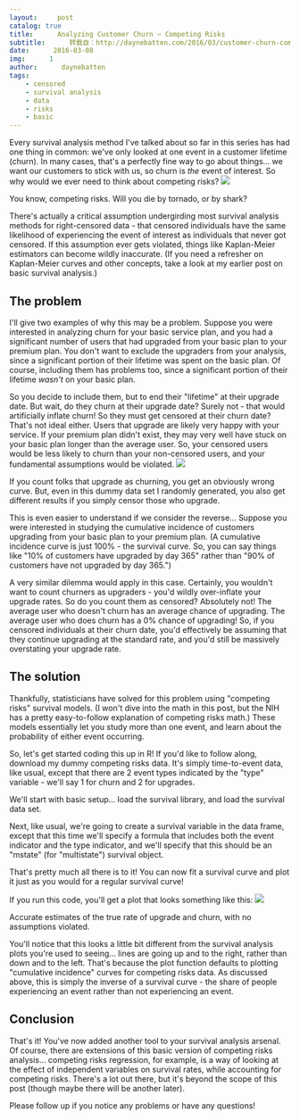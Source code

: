 ```yaml
---
layout:     post
catalog: true
title:      Analyzing Customer Churn – Competing Risks
subtitle:      转载自：http://daynebatten.com/2016/03/customer-churn-competing-risks/
date:      2016-03-08
img:      1
author:      daynebatten
tags:
    - censored
    - survival analysis
    - data
    - risks
    - basic
---
```


Every survival analysis method I've talked about so far in this series has had one thing in common: we've only looked at one event in a customer lifetime (churn). In many cases, that's a perfectly fine way to go about things... we want our customers to stick with us, so churn is *the* event of interest. So why would we ever need to think about competing risks?
![](http://daynebatten.com/wp-content/uploads/2016/03/sharknado.png)


You know, competing risks. Will you die by tornado, or by shark?

There's actually a critical assumption undergirding most survival analysis methods for right-censored data - that censored individuals have the same likelihood of experiencing the event of interest as individuals that never got censored. If this assumption ever gets violated, things like Kaplan-Meier estimators can become wildly inaccurate. (If you need a refresher on Kaplan-Meier curves and other concepts, take a look at my earlier post on basic survival analysis.)

## The problem

I'll give two examples of why this may be a problem. Suppose you were interested in analyzing churn for your basic service plan, and you had a significant number of users that had upgraded from your basic plan to your premium plan. You don't want to exclude the upgraders from your analysis, since a significant portion of their lifetime was spent on the basic plan. Of course, including them has problems too, since a significant portion of their lifetime *wasn't* on your basic plan.

So you decide to include them, but to end their "lifetime" at their upgrade date. But wait, do they churn at their upgrade date? Surely not - that would artificially inflate churn! So they must get censored at their churn date? That's not ideal either. Users that upgrade are likely very happy with your service. If your premium plan didn't exist, they may very well have stuck on your basic plan longer than the average user. So, your censored users would be less likely to churn than your non-censored users, and your fundamental assumptions would be violated.
![](http://daynebatten.com/wp-content/uploads/2016/03/competing_risks_need.png)


If you count folks that upgrade as churning, you get an obviously wrong curve. But, even in this dummy data set I randomly generated, you also get different results if you simply censor those who upgrade.

This is even easier to understand if we consider the reverse... Suppose you were interested in studying the cumulative incidence of customers upgrading from your basic plan to your premium plan. (A cumulative incidence curve is just 100% - the survival curve. So, you can say things like "10% of customers have upgraded by day 365" rather than "90% of customers have not upgraded by day 365.")

A very similar dilemma would apply in this case. Certainly, you wouldn't want to count churners as upgraders - you'd wildly over-inflate your upgrade rates. So do you count them as censored? Absolutely not! The average user who doesn't churn has an average chance of upgrading. The average user who does churn has a 0% chance of upgrading! So, if you censored individuals at their churn date, you'd effectively be assuming that they continue upgrading at the standard rate, and you'd still be massively overstating your upgrade rate.

## The solution

Thankfully, statisticians have solved for this problem using "competing risks" survival models. (I won't dive into the math in this post, but the NIH has a pretty easy-to-follow explanation of competing risks math.) These models essentially let you study more than one event, and learn about the probability of either event occurring.

So, let's get started coding this up in R! If you'd like to follow along, download my dummy competing risks data. It's simply time-to-event data, like usual, except that there are 2 event types indicated by the "type" variable - we'll say 1 for churn and 2 for upgrades.

We'll start with basic setup... load the survival library, and load the survival data set.

Next, like usual, we're going to create a survival variable in the data frame, except that this time we'll specify a formula that includes both the event indicator and the type indicator, and we'll specify that this should be an "mstate" (for "multistate") survival object.

That's pretty much all there is to it! You can now fit a survival curve and plot it just as you would for a regular survival curve!

If you run this code, you'll get a plot that looks something like this:
![](http://daynebatten.com/wp-content/uploads/2016/03/competing_risks_result.png)


Accurate estimates of the true rate of upgrade and churn, with no assumptions violated.

You'll notice that this looks a little bit different from the survival analysis plots you're used to seeing... lines are going up and to the right, rather than down and to the left. That's because the plot function defaults to plotting "cumulative incidence" curves for competing risks data. As discussed above, this is simply the inverse of a survival curve - the share of people experiencing an event rather than not experiencing an event.

## Conclusion

That's it! You've now added another tool to your survival analysis arsenal. Of course, there are extensions of this basic version of competing risks analysis... competing risks regression, for example, is a way of looking at the effect of independent variables on survival rates, while accounting for competing risks. There's a lot out there, but it's beyond the scope of this post (though maybe there will be another later).

Please follow up if you notice any problems or have any questions!
